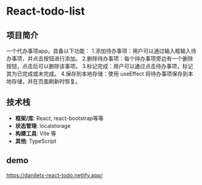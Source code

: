 # React-todo-list

## 项目简介
一个代办事项app。具备以下功能：
1.添加待办事项：用户可以通过输入框输入待办事项，并点击按钮进行添加。
2.删除待办事项：每个待办事项旁边有一个删除按钮，点击后可以删除该事项。
3.标记完成：用户可以通过点击待办事项，标记其为已完成或未完成。
4.保存到本地存储：使用 useEffect 将待办事项保存到本地存储，并在页面刷新时恢复。

## 技术栈
- **框架/库**: React, react-bootstrap等等
- **状态管理**: localstorage
- **构建工具**: Vite 等
- **其他**: TypeScript

## demo
https://daniletx-react-todo.netlify.app/
